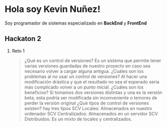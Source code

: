 # Hola soy Kevin Nuñez!

Soy programador de sistemas especializado en **BackEnd** y **FrontEnd**

## Hackaton 2


 1. Reto 1
     > ¿Qué es un control de versiones?
     Es un sistema que permite tener varias versiones guardadas de nuestro proyecto en caso sea necesario volver a cargar alguna antigua.
     > ¿Cuáles son los problemas al no usar un control de versiones?
     Al hacer una modificación drástica y que el resultado no sea el esperado sería más complicado volver a un punto inicial.
     > ¿Cuáles son los beneficios?
     Si tomamos dos versiones distintas y una es la versión beta, esta podría ser modificada sin inconveniente o temores de perder la versión original
     > ¿Qué tipos de control de versiones existen?
     hay tres tipos
     SCV Locales: Almacenados en nuestro ordenador
     SCV Centralizados: Almacenados en un servidor
     SCV Distribuidos: Es un mixto de locales y centralizados.
